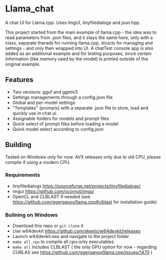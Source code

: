 # Llama_chat
A chat UI for Llama.cpp. Uses ImgUI, tinyfiledialogs and json.hpp.

This project started from the main example of llama.cpp - the idea was to read parameters from .json files, and it stays the same here, only with a class, separate therads for running llama.cpp, structs for managing and settings - and only then wrapped into UI. A chatTest console app is also added as an additional example and for testing purposes, since certain information (like memory used by the model) is printed outside of the original example. 

## Features

* Two versions: gguf and ggmlv3
* Settings managements through a config.json file
* Global and per-model settings
* "Templates" (prompts) with a separate .json file to store, load and quickly use in chat ui.
* Assignable folders for models and prompt files
* Quick select of prompt files before loading a model
* Quick model select according to config.json

## Building

Tested on Windows only for now. AVX releases only due to old CPU, please compile if using a modern CPU.

### Requirements

* tinyfiledialogs https://sourceforge.net/projects/tinyfiledialogs/
* imgui https://github.com/ocornut/imgui
* OpenCL and CLBLAST if needed (see https://github.com/ggerganov/llama.cpp#clblast for installation guide)

### Builning on Windows

* Download this repo or `git clone` it
* Use w64devkit https://github.com/skeeto/w64devkit/releases
* Launch w64devkit.exe and navigate to the project folder
* `make all_cpu` to compile all cpu-only executables
* `make all` includes CLBLAST ( the only GPU option for now - regarding CUBLAS see https://github.com/ggerganov/llama.cpp/issues/1470 )
